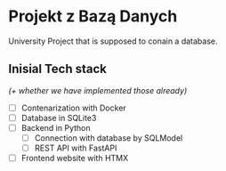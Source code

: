 # Projekt z Bazą Danych
University Project that is supposed to conain a database.
## Inisial Tech stack
_(+ whether we have implemented those already)_
- [ ] Contenarization with Docker
- [ ] Database in SQLite3
- [ ] Backend in Python
  - [ ] Connection with database by SQLModel
  - [ ] REST API with FastAPI
- [ ] Frontend website with HTMX

